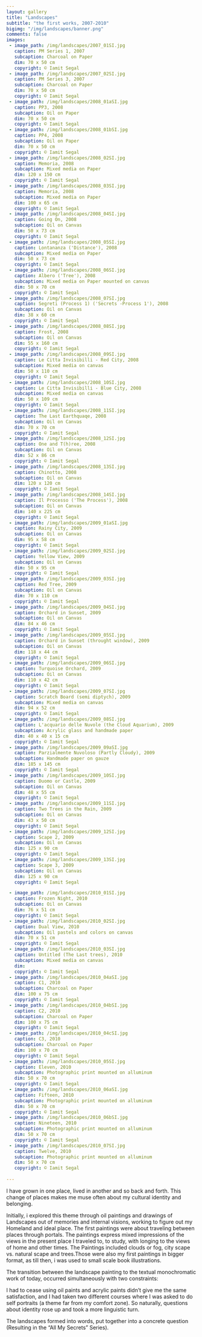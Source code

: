 ```yaml
---
layout: gallery
title: "Landscapes"
subtitle: "the first works, 2007-2010"
bigimg: "/img/landscapes/banner.png"
comments: false
images:
 - image_path: /img/landscapes/2007_01SI.jpg
   caption: PM Series 1, 2007
   subcaption: Charcoal on Paper
   dim: 70 x 50 cm
   copyright: © Iamit Segal
 - image_path: /img/landscapes/2007_02SI.jpg
   caption: PM Series 3, 2007
   subcaption: Charcoal on Paper
   dim: 70 x 50 cm
   copyright: © Iamit Segal
 - image_path: /img/landscapes/2008_01aSI.jpg
   caption: PP3, 2008
   subcaption: Oil on Paper
   dim: 70 x 50 cm
   copyright: © Iamit Segal
 - image_path: /img/landscapes/2008_01bSI.jpg
   caption: PP4, 2008
   subcaption: Oil on Paper
   dim: 70 x 50 cm
   copyright: © Iamit Segal
 - image_path: /img/landscapes/2008_02SI.jpg
   caption: Memoria, 2008
   subcaption: Mixed media on Paper
   dim: 120 x 150 cm
   copyright: © Iamit Segal 
 - image_path: /img/landscapes/2008_03SI.jpg
   caption: Memoria, 2008
   subcaption: Mixed media on Paper
   dim: 100 x 65 cm
   copyright: © Iamit Segal
 - image_path: /img/landscapes/2008_04SI.jpg
   caption: Going On, 2008
   subcaption: Oil on Canvas
   dim: 50 x 73 cm
   copyright: © Iamit Segal  
 - image_path: /img/landscapes/2008_05SI.jpg
   caption: Lontananza ('Distance'), 2008 
   subcaption: Mixed media on Paper
   dim: 50 x 73 cm
   copyright: © Iamit Segal
 - image_path: /img/landscapes/2008_06SI.jpg
   caption: Albero ('Tree'), 2008
   subcaption: Mixed media on Paper mounted on canvas
   dim: 50 x 70 cm
   copyright: © Iamit Segal 
 - image_path: /img/landscapes/2008_07SI.jpg
   caption: Segreti (Process 1) ('Secrets -Process 1'), 2008 
   subcaption: Oil on Canvas
   dim: 38 x 60 cm
   copyright: © Iamit Segal 
 - image_path: /img/landscapes/2008_08SI.jpg
   caption: Frost, 2008 
   subcaption: Oil on Canvas
   dim: 55 x 160 cm
   copyright: © Iamit Segal 
 - image_path: /img/landscapes/2008_09SI.jpg
   caption: Le Citta Invisibilli - Red City, 2008
   subcaption: Mixed media on canvas
   dim: 50 x 110 cm
   copyright: © Iamit Segal 
 - image_path: /img/landscapes/2008_10SI.jpg
   caption: Le Citta Invisibilli - Blue City, 2008 
   subcaption: Mixed media on canvas
   dim: 50 x 109 cm
   copyright: © Iamit Segal
 - image_path: /img/landscapes/2008_11SI.jpg
   caption: The Last Earthquaqe, 2008 
   subcaption: Oil on Canvas
   dim: 70 x 70 cm
   copyright: © Iamit Segal 
 - image_path: /img/landscapes/2008_12SI.jpg
   caption: One and T(h)ree, 2008 
   subcaption: Oil on Canvas
   dim: 52 x 86 cm
   copyright: © Iamit Segal 
 - image_path: /img/landscapes/2008_13SI.jpg
   caption: Chinotto, 2008 
   subcaption: Oil on Canvas
   dim: 120 x 120 cm
   copyright: © Iamit Segal
 - image_path: /img/landscapes/2008_14SI.jpg
   caption: Il Processo ('The Process'), 2008 
   subcaption: Oil on Canvas
   dim: 140 x 225 cm
   copyright: © Iamit Segal 
 - image_path: /img/landscapes/2009_01aSI.jpg
   caption: Rainy City, 2009
   subcaption: Oil on Canvas
   dim: 95 x 58 cm
   copyright: © Iamit Segal
 - image_path: /img/landscapes/2009_02SI.jpg
   caption: Yellow View, 2009
   subcaption: Oil on Canvas
   dim: 50 x 95 cm
   copyright: © Iamit Segal
 - image_path: /img/landscapes/2009_03SI.jpg
   caption: Red Tree, 2009
   subcaption: Oil on Canvas
   dim: 70 x 110 cm
   copyright: © Iamit Segal
 - image_path: /img/landscapes/2009_04SI.jpg
   caption: Orchard in Sunset, 2009
   subcaption: Oil on Canvas
   dim: 84 x 46 cm
   copyright: © Iamit Segal
 - image_path: /img/landscapes/2009_05SI.jpg
   caption: Orchard in Sunset (throught window), 2009
   subcaption: Oil on Canvas
   dim: 118 x 44 cm
   copyright: © Iamit Segal
 - image_path: /img/landscapes/2009_06SI.jpg
   caption: Turquoise Orchard, 2009
   subcaption: Oil on Canvas
   dim: 110 x 42 cm
   copyright: © Iamit Segal
 - image_path: /img/landscapes/2009_07SI.jpg
   caption: Scratch Board (semi diptych), 2009
   subcaption: Mixed media on canvas
   dim: 94 x 52 cm
   copyright: © Iamit Segal
 - image_path: /img/landscapes/2009_08SI.jpg
   caption: L'acquario delle Nuvole (the Cloud Aquarium), 2009
   subcaption: Acrylic glass and handmade paper
   dim: 40 x 40 x 15 cm
   copyright: © Iamit Segal
 - image_path: /img/landscapes/2009_09aSI.jpg
   caption: Parzialmente Nuvoloso (Partly Cloudy), 2009
   subcaption: Handmade paper on gauze
   dim: 185 x 145 cm
   copyright: © Iamit Segal
 - image_path: /img/landscapes/2009_10SI.jpg
   caption: Duomo or Castle, 2009
   subcaption: Oil on Canvas
   dim: 48 x 55 cm
   copyright: © Iamit Segal
 - image_path: /img/landscapes/2009_11SI.jpg
   caption: Two Trees in the Rain, 2009
   subcaption: Oil on Canvas
   dim: 43 x 50 cm
   copyright: © Iamit Segal
 - image_path: /img/landscapes/2009_12SI.jpg
   caption: Scape 2, 2009
   subcaption: Oil on Canvas
   dim: 125 x 90 cm
   copyright: © Iamit Segal
 - image_path: /img/landscapes/2009_13SI.jpg
   caption: Scape 3, 2009
   subcaption: Oil on Canvas
   dim: 125 x 90 cm
   copyright: © Iamit Segal

 - image_path: /img/landscapes/2010_01SI.jpg
   caption: Frozen Night, 2010
   subcaption: Oil on Canvas
   dim: 76 x 51 cm
   copyright: © Iamit Segal
 - image_path: /img/landscapes/2010_02SI.jpg
   caption: Dual View, 2010
   subcaption: Oil pastels and colors on canvas
   dim: 70 x 51 cm
   copyright: © Iamit Segal
 - image_path: /img/landscapes/2010_03SI.jpg
   caption: Untitled (The Last trees), 2010
   subcaption: Mixed media on canvas
   dim: 
   copyright: © Iamit Segal
 - image_path: /img/landscapes/2010_04aSI.jpg
   caption: C1, 2010
   subcaption: Charcoal on Paper
   dim: 100 x 75 cm
   copyright: © Iamit Segal
 - image_path: /img/landscapes/2010_04bSI.jpg
   caption: C2, 2010
   subcaption: Charcoal on Paper
   dim: 100 x 75 cm
   copyright: © Iamit Segal
 - image_path: /img/landscapes/2010_04cSI.jpg
   caption: C3, 2010
   subcaption: Charcoal on Paper
   dim: 100 x 70 cm
   copyright: © Iamit Segal
 - image_path: /img/landscapes/2010_05SI.jpg
   caption: Eleven, 2010
   subcaption: Photographic print mounted on alluminum
   dim: 50 x 70 cm
   copyright: © Iamit Segal
 - image_path: /img/landscapes/2010_06aSI.jpg
   caption: Fifteen, 2010
   subcaption: Photographic print mounted on alluminum
   dim: 50 x 70 cm
   copyright: © Iamit Segal
 - image_path: /img/landscapes/2010_06bSI.jpg
   caption: Nineteen, 2010
   subcaption: Photographic print mounted on alluminum
   dim: 50 x 70 cm
   copyright: © Iamit Segal
 - image_path: /img/landscapes/2010_07SI.jpg
   caption: Twelve, 2010
   subcaption: Photographic print mounted on alluminum
   dim: 50 x 70 cm
   copyright: © Iamit Segal
   
---
```


I have grown in one place, lived in another and so back and forth. This change of places makes me muse often about my cultural identity and belonging.

Initially, i explored this theme through oil paintings and drawings of Landscapes out of memories and internal visions, working to figure out my Homeland and ideal place. The first paintings were about traveling between places through portals. The paintings express mixed impressions of the views in the present place I traveled to, to study, with longing to the views of home and other times. The Paintings included clouds or fog, city scape vs. natural scape and trees.Those were also my first paintings in bigger format, as till then, i was used to small scale book illustrations.

The transition between the landscape painting to the textual monochromatic work of today,
occurred simultaneously with two constraints:

I had to cease using oil paints and acrylic paints didn’t give me the same satisfaction, and I had taken two different courses where I was asked to do self portraits (a theme far from my comfort zone).
So naturally, questions about identity rose up and took a more linguistic turn.

The landscapes formed into words, put together into a concrete question (Resulting in the “All My Secrets” Series).
